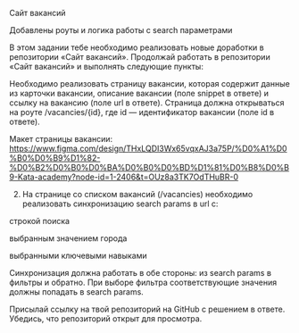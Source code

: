 Сайт вакансий

Добавлены роуты и логика работы с search параметрами

В этом задании тебе необходимо реализовать новые доработки в репозитории «Сайт вакансий». Продолжай работать в репозитории «Сайт вакансий» и выполнять следующие пункты:

Необходимо реализовать страницу вакансии, которая содержит данные из карточки вакансии, описание вакансии (поле snippet в ответе) и ссылку на вакансию (поле url в ответе). Страница должна открываться на роуте /vacancies/{id}, где id — идентификатор вакансии (поле id в ответе).

Макет страницы вакансии: https://www.figma.com/design/THxLQDI3Wx65vqxAJ3a75P/%D0%A1%D0%B0%D0%B9%D1%82-%D0%B2%D0%B0%D0%BA%D0%B0%D0%BD%D1%81%D0%B8%D0%B9-Kata-academy?node-id=1-2406&t=OUz8a3TK7OdTHuBR-0

2. На странице со списком вакансий (/vacancies) необходимо реализовать синхронизацию search params в url с:

строкой поиска

выбранным значением города

выбранными ключевыми навыками

Синхронизация должна работать в обе стороны: из search params в фильтры и обратно. При выборе фильтра соответствующие значения должны попадать в search params.

Присылай ссылку на твой репозиторий на GitHub с решением в ответе. Убедись, что репозиторий открыт для просмотра.
